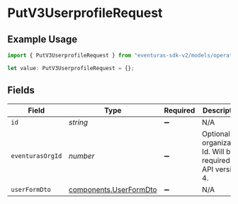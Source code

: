 # PutV3UserprofileRequest

## Example Usage

```typescript
import { PutV3UserprofileRequest } from "eventuras-sdk-v2/models/operations";

let value: PutV3UserprofileRequest = {};
```

## Fields

| Field                                                            | Type                                                             | Required                                                         | Description                                                      |
| ---------------------------------------------------------------- | ---------------------------------------------------------------- | ---------------------------------------------------------------- | ---------------------------------------------------------------- |
| `id`                                                             | *string*                                                         | :heavy_minus_sign:                                               | N/A                                                              |
| `eventurasOrgId`                                                 | *number*                                                         | :heavy_minus_sign:                                               | Optional organization Id. Will be required in API version 4.     |
| `userFormDto`                                                    | [components.UserFormDto](../../models/components/userformdto.md) | :heavy_minus_sign:                                               | N/A                                                              |